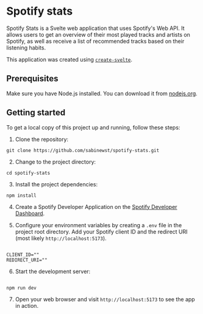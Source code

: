 # Spotify stats

Spotify Stats is a Svelte web application that uses Spotify's Web API. It allows users to get an overview of their most played tracks and artists on Spotify, as well as receive a list of recommended tracks based on their listening habits.

This application was created using [`create-svelte`](https://github.com/sveltejs/kit/tree/master/packages/create-svelte).

## Prerequisites

Make sure you have Node.js installed. You can download it from [nodejs.org](https://nodejs.org).

## Getting started

To get a local copy of this project up and running, follow these steps:

1. Clone the repository:

```
git clone https://github.com/sabinewst/spotify-stats.git
```

2. Change to the project directory:

```
cd spotify-stats

```

3. Install the project dependencies:

```
npm install

```

4. Create a Spotify Developer Application on the [Spotify Developer Dashboard](https://developer.spotify.com/dashboard/).

5. Configure your environment variables by creating a `.env` file in the project root directory. Add your Spotify client ID and the redirect URI (most likely `http://localhost:5173`).

```

CLIENT_ID=""
REDIRECT_URI=""

```

6. Start the development server:

```

npm run dev

```

7. Open your web browser and visit `http://localhost:5173` to see the app in action.
